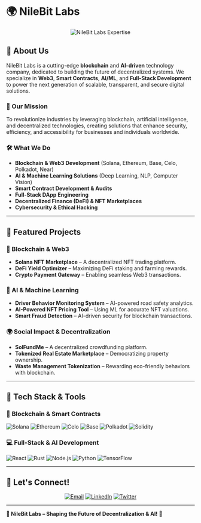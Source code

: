 # 🌍 NileBit Labs

<p align="center">
  <img src="https://readme-typing-svg.demolab.com?font=Fira+Code&duration=5000&pause=500&color=33A1FD&center=true&vCenter=true&width=1200&lines=Innovating+Blockchain+%26+AI+Solutions;Web3+%26+Decentralized+Tech+Experts;Smart+Contracts+%26+DApp+Development;AI%2FML+For+Future+Tech&effect=type&effectDuration=2000&erase=true&eraseDuration=1500" alt="NileBit Labs Expertise" />
</p>

## 🚀 About Us
NileBit Labs is a cutting-edge **blockchain** and **AI-driven** technology company, dedicated to building the future of decentralized systems. We specialize in **Web3**, **Smart Contracts**, **AI/ML**, and **Full-Stack Development** to power the next generation of scalable, transparent, and secure digital solutions.

### 🌟 Our Mission
To revolutionize industries by leveraging blockchain, artificial intelligence, and decentralized technologies, creating solutions that enhance security, efficiency, and accessibility for businesses and individuals worldwide.

### 🛠️ What We Do
- **Blockchain & Web3 Development** (Solana, Ethereum, Base, Celo, Polkadot, Near)
- **AI & Machine Learning Solutions** (Deep Learning, NLP, Computer Vision)
- **Smart Contract Development & Audits**
- **Full-Stack DApp Engineering**
- **Decentralized Finance (DeFi) & NFT Marketplaces**
- **Cybersecurity & Ethical Hacking**

---

## 🚀 Featured Projects
### 🔗 Blockchain & Web3
- **Solana NFT Marketplace** – A decentralized NFT trading platform.
- **DeFi Yield Optimizer** – Maximizing DeFi staking and farming rewards.
- **Crypto Payment Gateway** – Enabling seamless Web3 transactions.

### 🤖 AI & Machine Learning
- **Driver Behavior Monitoring System** – AI-powered road safety analytics.
- **AI-Powered NFT Pricing Tool** – Using ML for accurate NFT valuations.
- **Smart Fraud Detection** – AI-driven security for blockchain transactions.

### 🌍 Social Impact & Decentralization
- **SolFundMe** – A decentralized crowdfunding platform.
- **Tokenized Real Estate Marketplace** – Democratizing property ownership.
- **Waste Management Tokenization** – Rewarding eco-friendly behaviors with blockchain.

---

## 🌟 Tech Stack & Tools
### 📡 **Blockchain & Smart Contracts**
![Solana](https://img.shields.io/badge/Solana-9932CC?style=for-the-badge&logo=solana&logoColor=white)
![Ethereum](https://img.shields.io/badge/Ethereum-3C3C3D?style=for-the-badge&logo=ethereum&logoColor=white)
![Celo](https://img.shields.io/badge/Celo-35D07F?style=for-the-badge&logo=celo&logoColor=white)
![Base](https://img.shields.io/badge/Base-0052FF?style=for-the-badge&logo=coinbase&logoColor=white)
![Polkadot](https://img.shields.io/badge/Polkadot-E6007A?style=for-the-badge&logo=polkadot&logoColor=white)
![Solidity](https://img.shields.io/badge/Solidity-363636?style=for-the-badge&logo=solidity&logoColor=white)

### 💻 **Full-Stack & AI Development**
![React](https://img.shields.io/badge/React-20232A?style=for-the-badge&logo=react&logoColor=61DAFB)
![Rust](https://img.shields.io/badge/Rust-000000?style=for-the-badge&logo=rust&logoColor=white)
![Node.js](https://img.shields.io/badge/Node.js-339933?style=for-the-badge&logo=nodedotjs&logoColor=white)
![Python](https://img.shields.io/badge/Python-3776AB?style=for-the-badge&logo=python&logoColor=white)
![TensorFlow](https://img.shields.io/badge/TensorFlow-FF6F00?style=for-the-badge&logo=tensorflow&logoColor=white)

---

## 🤝 Let's Connect!
<p align="center">
  <a href="mailto:info@nilebitlabs.com"><img src="https://img.shields.io/badge/Email-D14836?style=for-the-badge&logo=gmail&logoColor=white" alt="Email"></a>
  <a href="https://www.linkedin.com/company/nilebit-labs/"><img src="https://img.shields.io/badge/LinkedIn-0A66C2?style=for-the-badge&logo=linkedin&logoColor=white" alt="LinkedIn"></a>
  <a href="https://twitter.com/NileBitLabs"><img src="https://img.shields.io/badge/Twitter-1DA1F2?style=for-the-badge&logo=twitter&logoColor=white" alt="Twitter"></a>
</p>

---

**🌟 NileBit Labs – Shaping the Future of Decentralization & AI!** 🚀


